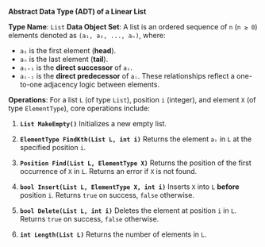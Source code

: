 **Abstract Data Type (ADT) of a Linear List**

**Type Name**: `List`
**Data Object Set**:
A list is an ordered sequence of `n` (`n ≥ 0`) elements denoted as `(a₁, a₂, ..., aₙ)`, where:
- `a₁` is the first element (**head**).
- `aₙ` is the last element (**tail**).
- `aᵢ₊₁` is the **direct successor** of `aᵢ`.
- `aᵢ₋₁` is the **direct predecessor** of `aᵢ`.
These relationships reflect a one-to-one adjacency logic between elements.

**Operations**:
For a list `L` (of type `List`), position `i` (integer), and element `X` (of type `ElementType`), core operations include:

1. **`List MakeEmpty()`**
   Initializes a new empty list.

2. **`ElementType FindKth(List L, int i)`**
   Returns the element `aᵢ` in `L` at the specified position `i`.

3. **`Position Find(List L, ElementType X)`**
   Returns the position of the first occurrence of `X` in `L`. Returns an error if `X` is not found.

4. **`bool Insert(List L, ElementType X, int i)`**
   Inserts `X` into `L` **before** position `i`. Returns `true` on success, `false` otherwise.

5. **`bool Delete(List L, int i)`**
   Deletes the element at position `i` in `L`. Returns `true` on success, `false` otherwise.

6. **`int Length(List L)`**
   Returns the number of elements in `L`.
